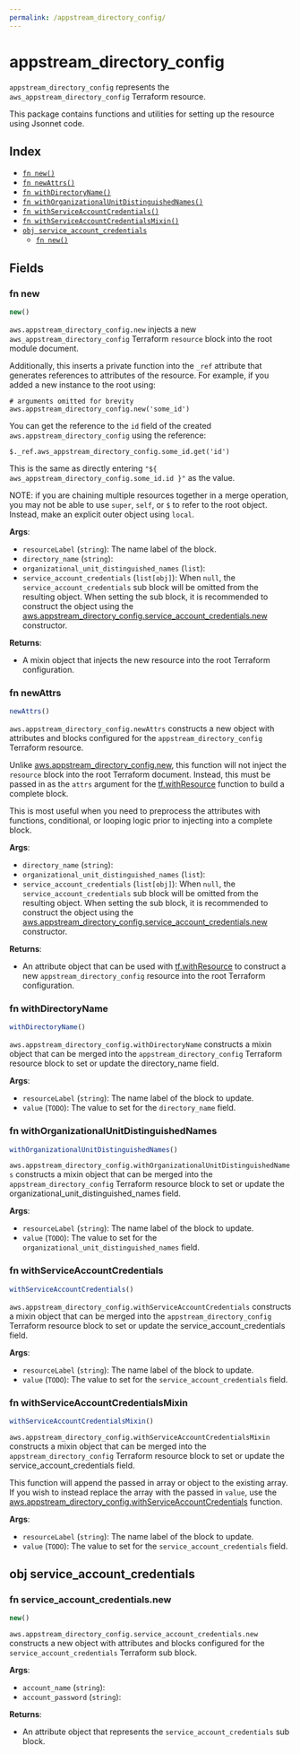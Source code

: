 ```yaml
---
permalink: /appstream_directory_config/
---
```


# appstream_directory_config

`appstream_directory_config` represents the `aws_appstream_directory_config` Terraform resource.



This package contains functions and utilities for setting up the resource using Jsonnet code.


## Index

* [`fn new()`](#fn-new)
* [`fn newAttrs()`](#fn-newattrs)
* [`fn withDirectoryName()`](#fn-withdirectoryname)
* [`fn withOrganizationalUnitDistinguishedNames()`](#fn-withorganizationalunitdistinguishednames)
* [`fn withServiceAccountCredentials()`](#fn-withserviceaccountcredentials)
* [`fn withServiceAccountCredentialsMixin()`](#fn-withserviceaccountcredentialsmixin)
* [`obj service_account_credentials`](#obj-service_account_credentials)
  * [`fn new()`](#fn-service_account_credentialsnew)

## Fields

### fn new

```ts
new()
```


`aws.appstream_directory_config.new` injects a new `aws_appstream_directory_config` Terraform `resource`
block into the root module document.

Additionally, this inserts a private function into the `_ref` attribute that generates references to attributes of the
resource. For example, if you added a new instance to the root using:

    # arguments omitted for brevity
    aws.appstream_directory_config.new('some_id')

You can get the reference to the `id` field of the created `aws.appstream_directory_config` using the reference:

    $._ref.aws_appstream_directory_config.some_id.get('id')

This is the same as directly entering `"${ aws_appstream_directory_config.some_id.id }"` as the value.

NOTE: if you are chaining multiple resources together in a merge operation, you may not be able to use `super`, `self`,
or `$` to refer to the root object. Instead, make an explicit outer object using `local`.

**Args**:
  - `resourceLabel` (`string`): The name label of the block.
  - `directory_name` (`string`): 
  - `organizational_unit_distinguished_names` (`list`): 
  - `service_account_credentials` (`list[obj]`):  When `null`, the `service_account_credentials` sub block will be omitted from the resulting object. When setting the sub block, it is recommended to construct the object using the [aws.appstream_directory_config.service_account_credentials.new](#fn-appstreamdirectoryconfigserviceaccountcredentialsnew) constructor.

**Returns**:
- A mixin object that injects the new resource into the root Terraform configuration.


### fn newAttrs

```ts
newAttrs()
```


`aws.appstream_directory_config.newAttrs` constructs a new object with attributes and blocks configured for the `appstream_directory_config`
Terraform resource.

Unlike [aws.appstream_directory_config.new](#fn-appstreamdirectoryconfignew), this function will not inject the `resource`
block into the root Terraform document. Instead, this must be passed in as the `attrs` argument for the
[tf.withResource](https://github.com/tf-libsonnet/core/tree/main/docs#fn-withresource) function to build a complete block.

This is most useful when you need to preprocess the attributes with functions, conditional, or looping logic prior to
injecting into a complete block.

**Args**:
  - `directory_name` (`string`): 
  - `organizational_unit_distinguished_names` (`list`): 
  - `service_account_credentials` (`list[obj]`):  When `null`, the `service_account_credentials` sub block will be omitted from the resulting object. When setting the sub block, it is recommended to construct the object using the [aws.appstream_directory_config.service_account_credentials.new](#fn-appstreamdirectoryconfigserviceaccountcredentialsnew) constructor.

**Returns**:
  - An attribute object that can be used with [tf.withResource](https://github.com/tf-libsonnet/core/tree/main/docs#fn-withresource) to construct a new `appstream_directory_config` resource into the root Terraform configuration.


### fn withDirectoryName

```ts
withDirectoryName()
```

`aws.appstream_directory_config.withDirectoryName` constructs a mixin object that can be merged into the `appstream_directory_config`
Terraform resource block to set or update the directory_name field.



**Args**:
  - `resourceLabel` (`string`): The name label of the block to update.
  - `value` (`TODO`): The value to set for the `directory_name` field.


### fn withOrganizationalUnitDistinguishedNames

```ts
withOrganizationalUnitDistinguishedNames()
```

`aws.appstream_directory_config.withOrganizationalUnitDistinguishedNames` constructs a mixin object that can be merged into the `appstream_directory_config`
Terraform resource block to set or update the organizational_unit_distinguished_names field.



**Args**:
  - `resourceLabel` (`string`): The name label of the block to update.
  - `value` (`TODO`): The value to set for the `organizational_unit_distinguished_names` field.


### fn withServiceAccountCredentials

```ts
withServiceAccountCredentials()
```

`aws.appstream_directory_config.withServiceAccountCredentials` constructs a mixin object that can be merged into the `appstream_directory_config`
Terraform resource block to set or update the service_account_credentials field.



**Args**:
  - `resourceLabel` (`string`): The name label of the block to update.
  - `value` (`TODO`): The value to set for the `service_account_credentials` field.


### fn withServiceAccountCredentialsMixin

```ts
withServiceAccountCredentialsMixin()
```

`aws.appstream_directory_config.withServiceAccountCredentialsMixin` constructs a mixin object that can be merged into the `appstream_directory_config`
Terraform resource block to set or update the service_account_credentials field.

This function will append the passed in array or object to the existing array. If you wish
to instead replace the array with the passed in `value`, use the [aws.appstream_directory_config.withServiceAccountCredentials](TODO)
function.


**Args**:
  - `resourceLabel` (`string`): The name label of the block to update.
  - `value` (`TODO`): The value to set for the `service_account_credentials` field.


## obj service_account_credentials



### fn service_account_credentials.new

```ts
new()
```


`aws.appstream_directory_config.service_account_credentials.new` constructs a new object with attributes and blocks configured for the `service_account_credentials`
Terraform sub block.



**Args**:
  - `account_name` (`string`): 
  - `account_password` (`string`): 

**Returns**:
  - An attribute object that represents the `service_account_credentials` sub block.

